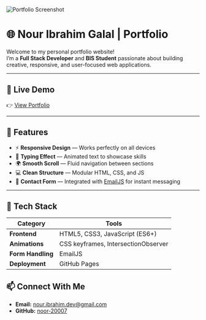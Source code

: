 ![Portfolio Screenshot](cp.png)

# 🌐 Nour Ibrahim Galal | Portfolio

Welcome to my personal portfolio website!  
I’m a **Full Stack Developer** and **BIS Student** passionate about building creative, responsive, and user-focused web applications.

---

## 🚀 Live Demo
👉 [View Portfolio](https://noor-20007.github.io/portfolio/)

---

## 🚀 Features

- ⚡ **Responsive Design** — Works perfectly on all devices  
- 🎨 **Typing Effect** — Animated text to showcase skills  
- 🌍 **Smooth Scroll** — Fluid navigation between sections  
- 💻 **Clean Structure** — Modular HTML, CSS, and JS  
- 📧 **Contact Form** — Integrated with [EmailJS](https://www.emailjs.com/) for instant messaging  

---

## 🧠 Tech Stack

| Category | Tools |
|-----------|--------|
| **Frontend** | HTML5, CSS3, JavaScript (ES6+) |
| **Animations** | CSS keyframes, IntersectionObserver |
| **Form Handling** | EmailJS |
| **Deployment** | GitHub Pages |




## 📫 Connect With Me
- **Email:** [nour.ibrahim.dev@gmail.com](mailto:nour.ibrahim.dev@gmail.com)
- **GitHub:** [noor-20007](https://github.com/noor-20007)

